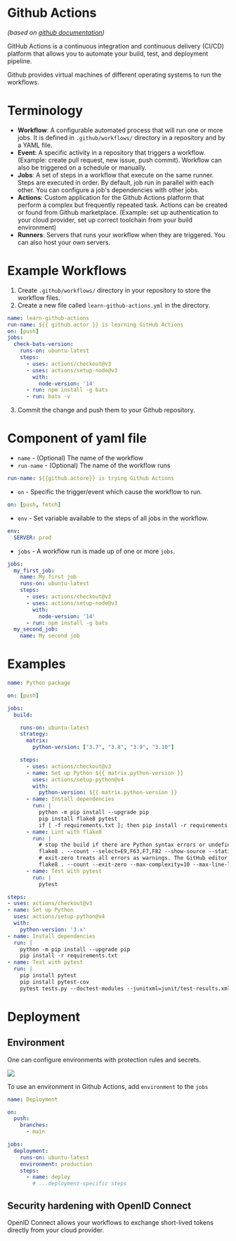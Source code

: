 # Github Actions
*(based on [github documentation](https://docs.github.com/en/actions))*

GitHub Actions is a continuous integration and continuous delivery (CI/CD) platform that allows you to automate your build, test, and deployment pipeline.

Github provides virtual machines of different operating systems to run the workflows.

# Terminology
- **Workflow**: A configurable automated process that will run one or more jobs. It is defined in `.github/workflows/` directory in a repository and by a YAML file.
- **Event**: A specific activity in a repository that triggers a workflow. (Example: create pull request, new issue, push commit). Workflow can also be triggered on a schedule or manually.
- **Jobs**: A set of steps in a workflow that execute on the same runner. Steps are executed in order. By default, job run in parallel with each other. You can configure a job's dependencies with other jobs.
- **Actions**: Custom application for the Github Actions platform that perform a complex but frequently repeated task. Actions can be created or found from Github marketplace. (Example: set up authentication to your cloud provider, set up correct toolchain from your build environment)
- **Runners**: Servers that runs your workflow when they are triggered. You can also host your own servers.

# Example Workflows
1. Create `.github/workflows/` directory in your repository to store the workflow files.
2. Create a new file called `learn-github-actions.yml` in the directory.
``` yaml
name: learn-github-actions
run-name: ${{ github.actor }} is learning GitHub Actions
on: [push]
jobs:
  check-bats-version:
    runs-on: ubuntu-latest
    steps:
      - uses: actions/checkout@v3
      - uses: actions/setup-node@v3
        with:
          node-version: '14'
      - run: npm install -g bats
      - run: bats -v
```
3. Commit the change and push them to your Github repository.


# Component of yaml file
- `name` - (Optional) The name of the workflow
- `run-name` - (Optional) The name of the workflow runs
``` yaml
run-name: ${{github.actore}} is trying Github Actions
```
- `on` - Specific the trigger/event which cause the workflow to run.
``` yaml
on: [push, fetch]
```
- `env` - Set variable available to the steps of all jobs in the workflow.
``` yaml
env:
  SERVER: prod
```
- `jobs` - A workflow run is made up of one or more `jobs`.
``` yaml
jobs:
  my_first_job:
    name: My first job
    runs-on: ubuntu-latest
    steps:
      - uses: actions/checkout@v3
      - uses: actions/setup-node@v3
        with:
          node-version: '14'
      - run: npm install -g bats
  my_second_job:
    name: My second job

```

# Examples

``` yaml
name: Python package

on: [push]

jobs:
  build:

    runs-on: ubuntu-latest
    strategy:
      matrix:
        python-version: ["3.7", "3.8", "3.9", "3.10"]

    steps:
      - uses: actions/checkout@v3
      - name: Set up Python ${{ matrix.python-version }}
        uses: actions/setup-python@v4
        with:
          python-version: ${{ matrix.python-version }}
      - name: Install dependencies
        run: |
          python -m pip install --upgrade pip
          pip install flake8 pytest
          if [ -f requirements.txt ]; then pip install -r requirements.txt; fi
      - name: Lint with flake8
        run: |
          # stop the build if there are Python syntax errors or undefined names
          flake8 . --count --select=E9,F63,F7,F82 --show-source --statistics
          # exit-zero treats all errors as warnings. The GitHub editor is 127 chars wide
          flake8 . --count --exit-zero --max-complexity=10 --max-line-length=127 --statistics
      - name: Test with pytest
        run: |
          pytest
```

``` yaml
steps:
- uses: actions/checkout@v3
- name: Set up Python
  uses: actions/setup-python@v4
  with:
    python-version: '3.x'
- name: Install dependencies
  run: |
    python -m pip install --upgrade pip
    pip install -r requirements.txt
- name: Test with pytest
  run: |
    pip install pytest
    pip install pytest-cov
    pytest tests.py --doctest-modules --junitxml=junit/test-results.xml --cov=com --cov-report=xml --cov-report=html
```

# Deployment

## Environment
One can configure environments with protection rules and secrets.

![](https://i.imgur.com/UzqfuoF.png)

To use an environment in Github Actions, add `environment` to the `jobs`
``` yaml
name: Deployment

on:
  push:
    branches:
      - main

jobs:
  deployment:
    runs-on: ubuntu-latest
    environment: production
    steps:
      - name: deploy
        # ...deployment-specific steps
```

## Security hardening with OpenID Connect
OpenID Connect allows your workflows to exchange short-lived tokens directly from your cloud provider.
